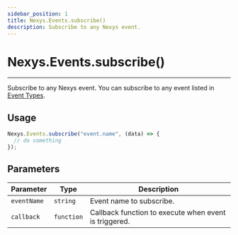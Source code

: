 ```yaml
---
sidebar_position: 1
title: Nexys.Events.subscribe()
description: Subscribe to any Nexys event.
---
```


# Nexys.Events.subscribe()

---

Subscribe to any Nexys event. You can subscribe to any event listed in [Event Types](/docs/functions/events/event-types).

## Usage

```js
Nexys.Events.subscribe("event.name", (data) => {
  // do something
});
```

## Parameters

| Parameter | Type | Description |
| --- | --- | --- |
| `eventName` | `string` | Event name to subscribe. |
| `callback` | `function` | Callback function to execute when event is triggered. |